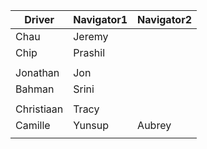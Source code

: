 | Driver | Navigator1 | Navigator2| 
|--------|-----------|------------| 
|Chau|Jeremy| |
|Chip|Prashil| |
| | |
|Jonathan|Jon| |
|Bahman|Srini| |
| | |
|Christiaan|Tracy| |
|Camille|Yunsup|Aubrey|
| | |
  
